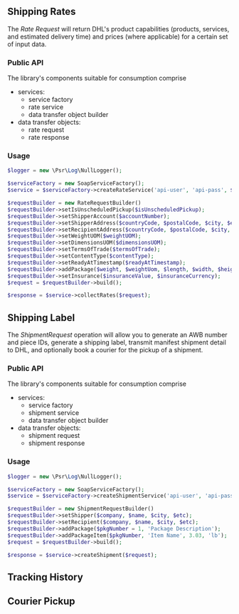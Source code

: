 ## Shipping Rates

The _Rate Request_ will return DHL's product capabilities (products, services,
and estimated delivery time) and prices (where applicable) for a certain set of
input data.

### Public API

The library's components suitable for consumption comprise

* services:
  * service factory
  * rate service
  * data transfer object builder
* data transfer objects:
  * rate request
  * rate response

### Usage

``` php
$logger = new \Psr\Log\NullLogger();

$serviceFactory = new SoapServiceFactory();
$service = $serviceFactory->createRateService('api-user', 'api-pass', $logger)

$requestBuilder = new RateRequestBuilder()
$requestBuilder->setIsUnscheduledPickup($isUnscheduledPickup);
$requestBuilder->setShipperAccount($accountNumber);
$requestBuilder->setShipperAddress($countryCode, $postalCode, $city, $etc);
$requestBuilder->setRecipientAddress($countryCode, $postalCode, $city, $etc);
$requestBuilder->setWeightUOM($weightUOM);
$requestBuilder->setDimensionsUOM($dimensionsUOM);
$requestBuilder->setTermsOfTrade($termsOfTrade);
$requestBuilder->setContentType($contentType);
$requestBuilder->setReadyAtTimestamp($readyAtTimestamp);
$requestBuilder->addPackage($weight, $weightUom, $length, $width, $height, $dimensionsUom, $readyAtDate);
$requestBuilder->setInsurance($insuranceValue, $insuranceCurrency);
$request = $requestBuilder->build();

$response = $service->collectRates($request);
```

## Shipping Label

The _ShipmentRequest_ operation will allow you to generate an AWB number and
piece IDs, generate a shipping label, transmit manifest shipment detail to DHL,
and optionally book a courier for the pickup of a shipment.

### Public API

The library's components suitable for consumption comprise

* services:
  * service factory
  * shipment service
  * data transfer object builder
* data transfer objects:
  * shipment request
  * shipment response

### Usage

``` php
$logger = new \Psr\Log\NullLogger();

$serviceFactory = new SoapServiceFactory();
$service = $serviceFactory->createShipmentService('api-user', 'api-pass', $logger)

$requestBuilder = new ShipmentRequestBuilder()
$requestBuilder->setShipper($company, $name, $city, $etc);
$requestBuilder->setRecipient($company, $name, $city, $etc);
$requestBuilder->addPackage($pkgNumber = 1, 'Package Description');
$requestBuilder->addPackageItem($pkgNumber, 'Item Name', 3.03, 'lb');
$request = $requestBuilder->build();

$response = $service->createShipment($request);
```

## Tracking History

## Courier Pickup
